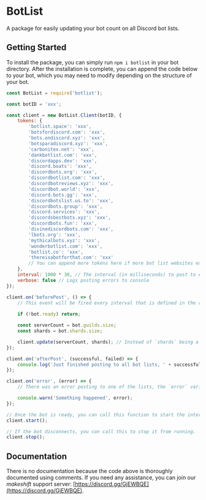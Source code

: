 # BotList
A package for easily updating your bot count on all Discord bot lists.

## Getting Started
To install the package, you can simply run `npm i botlist` in your bot directory. After the installation is complete, you can append the code below to your bot, which you may need to modify depending on the structure of your bot.

```js
const BotList = require('botlist');

const botID = 'xxx';

const client = new BotList.Client(botID, {
    tokens: {
        'botlist.space': 'xxx',
        'botsfordiscord.com': 'xxx',
        'bots.ondiscord.xyz': 'xxx',
        'botsparadiscord.xyz': 'xxx',
        'carbonitex.net': 'xxx',
        'dankbotlist.com': 'xxx',
        'discordapps.dev': 'xxx',
        'discord.boats': 'xxx',
        'discordbots.org': 'xxx',
        'discordbotlist.com': 'xxx',
        'discordbotreviews.xyz': 'xxx',
        'discordbot.world': 'xxx',
        'discord.bots.gg': 'xxx',
        'discordbotslist.us.to': 'xxx',
        'discordbots.group': 'xxx',
        'discord.services': 'xxx',
        'discordsbestbots.xyz': 'xxx',
        'discordbots.fun': 'xxx',
        'divinediscordbots.com': 'xxx',
        'lbots.org': 'xxx',
        'mythicalbots.xyz': 'xxx',
        'wonderbotlist.com': 'xxx',
        'botlist.co': 'xxx',
        'thereisabotforthat.com': 'xxx'
        // You can append more tokens here if more bot list websites exist on BotBlock
    },
    interval: 1000 * 30, // The interval (in milliseconds) to post to every list
    verbose: false // Logs posting errors to console
});

client.on('beforePost', () => {
    // This event will be fired every interval that is defined in the client constructor. If the client isn't ready yet, you can simply return before calling Client#update(). This will send the previous server/shard count instead.
    
    if (!bot.ready) return;

    const serverCount = bot.guilds.size;
    const shards = bot.shards.size;

    client.update(serverCount, shards); // Instead of `shards` being a number, you can use the following format to post from an individual shard instead (count means server count from this shard): { id: 0, count: 25 }
});

client.on('afterPost', (successful, failed) => {
    console.log('Just finished posting to all bot lists, ' + successful + ' were successful, ' + failed + ' failed to post');
});

client.on('error', (error) => {
    // There was an error posting to one of the lists, the `error` variable will provide details from the node-fetch package about the error.

    console.warn('Something happened', error);
});

// Once the bot is ready, you can call this function to start the interval loop.
client.start();

// If the bot disconnects, you can call this to stop it from running.
client.stop();
```

## Documentation
There is no documentation because the code above is thoroughly documented using comments. If you need any assistance, you can join our *makeshift* support server: [https://discord.gg/GjEWBQE](https://discord.gg/GjEWBQE).